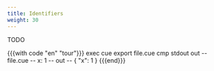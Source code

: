 ```yaml
---
title: Identifiers
weight: 30
---
```


TODO

{{{with code "en" "tour"}}}
exec cue export file.cue
cmp stdout out
-- file.cue --
x: 1
-- out --
{
    "x": 1
}
{{{end}}}
